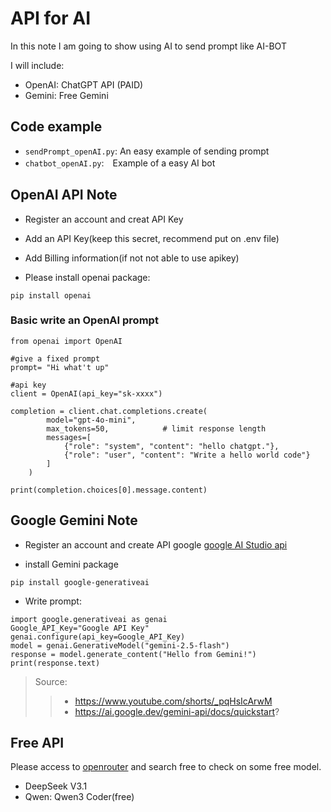# API for AI
In this note I am going to show using AI to send prompt like AI-BOT

I will include: 
- OpenAI: ChatGPT API (PAID)
- Gemini: Free Gemini

## Code example
- `sendPrompt_openAI.py`: An easy example of sending prompt
- `chatbot_openAI.py`:　Example of a easy AI bot

## OpenAI API Note

- Register an account and creat API Key
- Add an API Key(keep this secret, recommend put on .env file)
- Add Billing information(if not not able to use apikey)

- Please install openai package:
```
pip install openai
```

### Basic write an OpenAI prompt





```
from openai import OpenAI

#give a fixed prompt
prompt= "Hi what't up"

#api key
client = OpenAI(api_key="sk-xxxx")

completion = client.chat.completions.create(
        model="gpt-4o-mini",    
        max_tokens=50,            # limit response length
        messages=[
            {"role": "system", "content": "hello chatgpt."},
            {"role": "user", "content": "Write a hello world code"}
        ]
	)

print(completion.choices[0].message.content)
```
## Google Gemini Note
- Register an account and create API google [google AI Studio api](https://aistudio.google.com/app/api-keys) 


- install Gemini package
```
pip install google-generativeai
```

- Write prompt:
```
import google.generativeai as genai
Google_API_Key="Google API Key"
genai.configure(api_key=Google_API_Key)
model = genai.GenerativeModel("gemini-2.5-flash")
response = model.generate_content("Hello from Gemini!")
print(response.text)
```

> Source: 
>> - https://www.youtube.com/shorts/_pqHsIcArwM
>> - https://ai.google.dev/gemini-api/docs/quickstart?


## Free API
Please access to [openrouter](#https://openrouter.ai) and search free to check on some free model.
- DeepSeek V3.1
- Qwen: Qwen3 Coder(free)